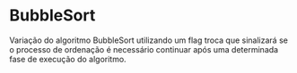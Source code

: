 # BubbleSort
Variação do algoritmo BubbleSort utilizando um flag troca que sinalizará se o processo de ordenação é necessário continuar após uma determinada fase de execução do algoritmo.
